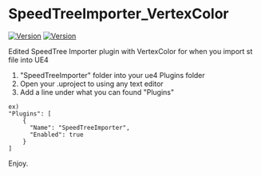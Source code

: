 # SpeedTreeImporter_VertexColor
[<img src="https://img.shields.io/badge/version-4.24-brightgreen" title="UE4 Version 4.24" alt="Version"></img>](https://github.com/EpicGames/UnrealEngine/tree/4.24)
[<img src="https://img.shields.io/badge/UE4-SpeedTree-orange" title="SpeedTree" alt="Version"></img>](http://speedtree.com)

Edited SpeedTree Importer plugin with VertexColor for when you import st file into UE4

1. "SpeedTreeImporter" folder into your ue4 Plugins folder
2. Open your .uproject to using any text editor
3. Add a line under what you can found "Plugins"

```
ex)
"Plugins": [
    {
      "Name": "SpeedTreeImporter",
      "Enabled": true
    }
]
```

Enjoy.
